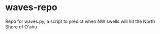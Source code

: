 # waves-repo
Repo for waves.py, a script to predict when NW swells will hit the North Shore of O'ahu
